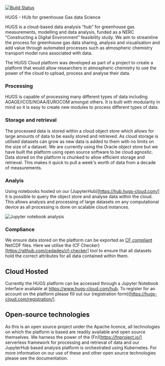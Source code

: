[![Build Status](https://dev.azure.com/wm19361/HUGS/_apis/build/status/hugs-cloud.hugs?branchName=devel)](https://dev.azure.com/wm19361/HUGS/_build/latest?definitionId=1&branchName=devel)

HUGS - HUb for greenhouse Gas data Science 

HUGS is a cloud-based data analysis “hub” for greenhouse gas measurements, modelling and data analysis, funded as a NERC “Constructing a Digital Environment” feasibility study. We aim to streamline the process for greenhouse gas data sharing, analysis and visualisation and add value through automated processes such as atmospheric chemistry transport model runs associated with data.

The HUGS Cloud platform was developed as part of a project to create a platform that would allow researchers in atmospheric chemistry to use the power of the cloud to upload, process and analyse their data.

### Processing

HUGS is capable of processing many different types of data including AGAGE/ICOS/NOAA/EUROCOM amongst others. It is built with modularity in mind so it is easy to create new modules to process different types of data. 

### Storage and retrieval

The processed data is stored within a cloud object store which allows for large amounts of data to be easily stored and retrieved. As cloud storage is utilised datasets can grow as new data is added to them with no limits on the size of a dataset. We are currently using the Oracle object store but we have built the platform using open source software to be cloud agnostic. Data stored on the platform is chunked to allow efficient storage and retrieval. This makes it quick to pull a week's worth of data from a decade of measurements.

### Analyis

Using notebooks hosted on our (JupyterHub)[https://hub.hugs-cloud.com/] it is possible to query the object store and analyse data within the cloud. This allows analysis and processing of large datasets on any computational device as all processing is done on scalable cloud instances.

![Jupyter notebook analysis](https://hugs-cloud.com/assets/images/HUGS_notebook_interface.jpg)

### Compliance

We ensure data stored on the platform can be exported as [CF compliant](http://cfconventions.org/) NetCDF files. Here we utilise the (CF Checker)[https://github.com/cedadev/cf-checker] tool to ensure that all datasets hold the correct attributes for all data contained within them.

## Cloud Hosted

Currently the HUGS platform can be accessed through a Jupyter Notebook interface available at https://www.hugs-cloud.com/hub. To register for an account on the platform please fill out our (registration form)[https://hugs-cloud.com/registration/]. 

## Open-source technologies

As this is an open source project under the Apache licence, all technologies on which the platform is based are readily available and open source themselves. We harness the power of the (Fn)[https://fnproject.io/] serverless framework for processing and retrieval of data and our JupyterHub based analysis platform is orchestrated using Kubernetes. For more information on our use of these and other open source technologies please see the documentation.
